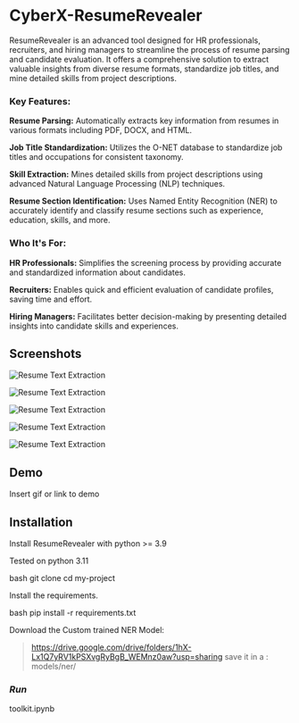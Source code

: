 # CyberX-ResumeRevealer

ResumeRevealer is an advanced tool designed for HR professionals, recruiters, and hiring managers to streamline the process of resume parsing and candidate evaluation. It offers a comprehensive solution to extract valuable insights from diverse resume formats, standardize job titles, and mine detailed skills from project descriptions.

### **Key Features:**

**Resume Parsing:** Automatically extracts key information from resumes in various formats including PDF, DOCX, and HTML.

**Job Title Standardization:** Utilizes the O-NET database to standardize job titles and occupations for consistent taxonomy.

**Skill Extraction:** Mines detailed skills from project descriptions using advanced Natural Language Processing (NLP) techniques.

**Resume Section Identification:** Uses Named Entity Recognition (NER) to accurately identify and classify resume sections such as experience, education, skills, and more.

### **Who It's For:**
**HR Professionals:**
 Simplifies the screening process by providing accurate and standardized information about candidates.

**Recruiters:** Enables quick and efficient evaluation of candidate profiles, saving time and effort.

**Hiring Managers:** Facilitates better decision-making by presenting detailed insights into candidate skills and experiences.



## Screenshots

![Resume Text Extraction](https://drive.google.com/file/d/1vmjzPzQBAfQHHzDOGl5C05fhazHN88_4/view?usp=sharing)

![Resume Text Extraction](https://drive.google.com/file/d/1vmjzPzQBAfQHHzDOGl5C05fhazHN88_4/view?usp=sharing)

![Resume Text Extraction](https://drive.google.com/file/d/1vmjzPzQBAfQHHzDOGl5C05fhazHN88_4/view?usp=sharing)

![Resume Text Extraction](https://drive.google.com/file/d/1vmjzPzQBAfQHHzDOGl5C05fhazHN88_4/view?usp=sharing)

![Resume Text Extraction](https://drive.google.com/file/d/1vmjzPzQBAfQHHzDOGl5C05fhazHN88_4/view?usp=sharing)


## Demo

Insert gif or link to demo


## Installation

Install ResumeRevealer with python >= 3.9

Tested on python 3.11

bash
  git clone <repo>
  cd my-project


Install the requirements.

bash
  pip install -r requirements.txt 


Download the Custom trained NER Model: 
> https://drive.google.com/drive/folders/1hX-Lx1Q7yRV1kPSXvgRyBgB_WEMnz0aw?usp=sharing
save it in a : models/ner/<above folder>

### *Run*
toolkit.ipynb
